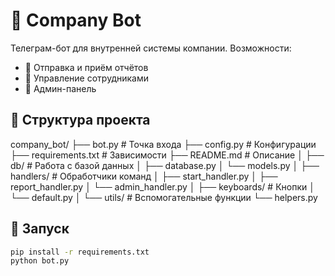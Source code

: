 # 🤖 Company Bot

Телеграм-бот для внутренней системы компании. Возможности:

- 📩 Отправка и приём отчётов
- 👥 Управление сотрудниками
- 🔐 Админ-панель

## 📁 Структура проекта

company_bot/
├── bot.py # Точка входа
├── config.py # Конфигурации
├── requirements.txt # Зависимости
├── README.md # Описание
│
├── db/ # Работа с базой данных
│ ├── database.py
│ └── models.py
│
├── handlers/ # Обработчики команд
│ ├── start_handler.py
│ ├── report_handler.py
│ └── admin_handler.py
│
├── keyboards/ # Кнопки
│ └── default.py
│
└── utils/ # Вспомогательные функции
└── helpers.py

## 🚀 Запуск

```bash
pip install -r requirements.txt
python bot.py

